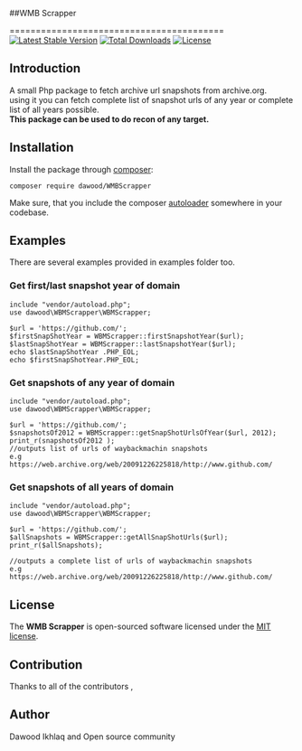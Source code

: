 ##WMB Scrapper

=========================================
[![Latest Stable Version](https://poser.pugx.org/dawood/phpchromepdf/v/stable.svg)](https://packagist.org/packages/dawood/phpchromepdf)
[![Total Downloads](https://poser.pugx.org/dawood/phpchromepdf/downloads)](https://packagist.org/packages/dawood/phpchromepdf)
[![License](https://poser.pugx.org/dawood/phpchromepdf/license.svg)](https://packagist.org/packages/dawood/phpchromepdf)

## Introduction
A small Php package to fetch archive url snapshots from archive.org.  
using it you can fetch complete list of snapshot urls of any year or 
complete list of all years possible.  
**This package can be used to do recon of any target.**



## Installation

Install the package through [composer](http://getcomposer.org):

```
composer require dawood/WMBScrapper
```

Make sure, that you include the composer [autoloader](https://getcomposer.org/doc/01-basic-usage.md#autoloading)
somewhere in your codebase.

## Examples

There are several examples provided in examples folder too.  

### Get first/last snapshot year of domain
    include "vendor/autoload.php";
    use dawood\WBMScrapper\WBMScrapper;
    
    $url = 'https://github.com/';
    $firstSnapShotYear = WBMScrapper::firstSnapshotYear($url);
    $lastSnapShotYear = WBMScrapper::lastSnapshotYear($url);
    echo $lastSnapShotYear .PHP_EOL;
    echo $firstSnapShotYear.PHP_EOL;
    
    
### Get snapshots of any year of domain
    include "vendor/autoload.php";
    use dawood\WBMScrapper\WBMScrapper;
    
    $url = 'https://github.com/';
    $snapshotsOf2012 = WBMScrapper::getSnapShotUrlsOfYear($url, 2012);
    print_r(snapshotsOf2012 );
    //outputs list of urls of waybackmachin snapshots
    e.g
    https://web.archive.org/web/20091226225818/http://www.github.com/
        
### Get snapshots of all years of domain
    include "vendor/autoload.php";
    use dawood\WBMScrapper\WBMScrapper;
    
    $url = 'https://github.com/';
    $allSnapshots = WBMScrapper::getAllSnapShotUrls($url);
    print_r($allSnapshots);
    
    //outputs a complete list of urls of waybackmachin snapshots
    e.g
    https://web.archive.org/web/20091226225818/http://www.github.com/
    
    
## License
The **WMB Scrapper** is open-sourced software licensed under the [MIT license](https://opensource.org/licenses/MIT).

## Contribution
Thanks to all of the contributors ,  

## Author
Dawood Ikhlaq and Open source community
    

